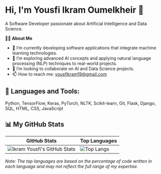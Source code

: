 # Hi, I'm Yousfi Ikram Oumelkheir 👋

A Software Developer passionate about Artificial Intelligence and Data Science.

🙋‍♀️ **About Me**
- 🔭 I’m currently developing software applications that integrate machine learning technologies.
- 🌱 I’m exploring advanced AI concepts and applying natural language processing (NLP) techniques to real-world projects.
- 👯 I’m looking to collaborate on AI and Data Science projects.
- 📫 How to reach me: [yousfikram19@gmail.com](mailto:yousfikram19@gmail.com)


## 🚀 Languages and Tools:
Python, TensorFlow, Keras, PyTorch, NLTK, Scikit-learn, Git, Flask, Django, SQL, HTML, CSS, JavaScript

## 📊 My GitHub Stats

| **GitHub Stats** | **Top Languages** |
|------------------|------------------|
| ![Ikram Yousfi's GitHub Stats](https://github-readme-stats.vercel.app/api?username=ikramyousfi&show_icons=true&count_private=true&hide_border=true&theme=radical) | ![Top Langs](https://github-readme-stats.vercel.app/api/top-langs/?username=ikramyousfi&langs_count=10&hide_title=true&count_private=true&hide_border=true&theme=radical&layout=compact) |

*Note: The top languages are based on the percentage of code written in each language and may not reflect the full range of my expertise.*

